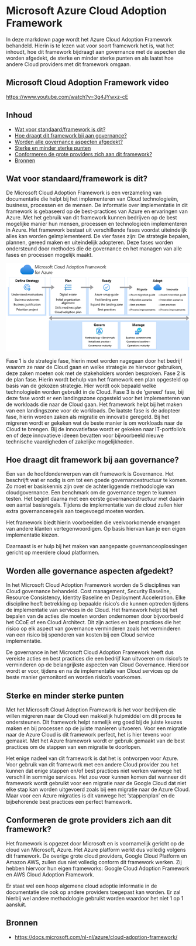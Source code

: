 # Microsoft Azure Cloud Adoption Framework

In deze markdown page wordt het Azure Cloud Adoption Framework behandeld. Hierin is te lezen wat voor soort framework het is, wat het inhoudt, hoe dit framework bijdraagt aan governance met de aspecten die worden afgedekt, de sterke en minder sterke punten en als laatst hoe andere Cloud providers met dit framework omgaan.

## Microsoft Cloud Adoption Framework video

https://www.youtube.com/watch?v=3g4JYwxz-cE

## Inhoud

* [Wat voor standaard/framework is dit?](standaard-framework)
* [Hoe draagt dit framework bij aan governance?](bijdrage)
* [Worden alle governance aspecten afgedekt?](aspecten)
* [Sterke en minder sterke punten](sterkepunten)
* [Conformeren de grote providers zich aan dit framework?](providers)
* [Bronnen](bronnen)


## <a name="standaard-framework"></a>Wat voor standaard/framework is dit?

De Microsoft Cloud Adoption Framework is een verzameling van documentatie die helpt bij het implementeren van Cloud technologieën, business, processen en de mensen. De informatie over implementatie in dit framework is gebaseerd op de best-practices van Azure en ervaringen van Azure. Met het gebruik van dit framework kunnen bedrijven op de best mogelijke manier hun mensen, processen en technologieën implementeren in Azure.
Het framework bestaat uit verschillende fases voordat uiteindelijk alles kan worden geïmplementeerd. De vier fases zijn: De strategie bepalen, plannen, gereed maken en uiteindelijk adopteren. Deze fases worden ondersteund door methodes die de governance en het managen van alle fases en processen mogelijk maakt. 

![Afbeelding Fases](caf-overview-new.png)

Fase 1 is de strategie fase, hierin moet worden nagegaan door het bedrijf waarom ze naar de Cloud gaan en welke strategie ze hiervoor gebruiken, deze zaken moeten ook met de stakeholders worden besproken. Fase 2 is de plan fase. Hierin wordt behulp van het framework een plan opgesteld op basis van de gekozen strategie. Hier wordt ook bepaald welke technologieën worden gebruikt in de Cloud.
Fase 3 is de ‘gereed’ fase, bij deze fase wordt er een landingszone opgesteld voor het implementeren van de workloads die naar de Cloud gaan. Het framework helpt bij het maken van een landingszone voor de workloads. De laatste fase is de adopteer fase, hierin worden zaken als migratie en innovatie geregeld. Bij het migreren wordt er gekeken wat de beste manier is om workloads naar de Cloud te brengen. Bij de innovatiefase wordt er gekeken naar IT-portfolio’s en of deze innovatieve ideeen bevatten voor bijvoorbeeld nieuwe technische vaardigheden of zakelijke mogelijkheden. 


## <a name="bijdrage"></a>Hoe draagt dit framework bij aan governance?

Een van de hoofdonderwerpen van dit framework is Governance. Het beschrijft wat er nodig is om tot een goede governancestructuur te komen. Zo moet er basiskennis zijn over de achterliggende methodologie van cloudgovernance. Een benchmark om de governance tegen te kunnen testen. Het begint daarna met een eerste governancestructuur met daarin een aantal basisregels. Tijdens de implementatie van de cloud zullen hier extra governanceregels aan toegevoegd moeten worden.

Het framework biedt hierin voorbeelden die veelvoorkomende ervangen van andere klanten vertegenwoordigen. Op basis hiervan kan je een eigen implementatie kiezen.

Daarnaast is er hulp bij het maken van aangepaste governanceoplossingen gericht op meerdere cloud platformen.

## <a name="aspecten"></a>Worden alle governance aspecten afgedekt?
In het Microsoft Cloud Adoption Framework worden de 5 disciplines van Cloud governance behandeld. Cost management, Security Baseline, Resource Consistency, Identity Baseline en Deployment Acceleration. Elke discipline heeft betrekking op bepaalde risico’s die kunnen optreden tijdens de implementatie van services in de Cloud. Het framework helpt bij het bepalen van de acties die moeten worden ondernomen door bijvoorbeeld het CCoE of een Cloud Architect. Dit zijn acties en best practices die het risico op elk aspect van governance verminderen zoals het verminderen van een risico bij spenderen van kosten bij een Cloud service implementatie.

De governance in het Microsoft Cloud Adoption Framework heeft dus vereiste acties en best practices die een bedrijf kan uitvoeren om risico’s te verminderen op de belangrijkste aspecten van Cloud Governance. Hierdoor wordt er voor, tijdens en na de implementatie van Cloud services op de beste manier gemonitord en worden risico’s voorkomen.

## <a name="sterkepunten"></a>Sterke en minder sterke punten

Met het Microsoft Cloud Adoption Framework is het voor bedrijven die willen migreren naar de Cloud een makkelijk hulpmiddel om dit proces te ondersteunen. Dit framework helpt namelijk erg goed bij de juiste keuzes maken en bij processen op de juiste manieren uitvoeren. Voor een migratie naar de Azure Cloud is dit framework perfect, het is hier tevens voor gemaakt. Met het Azure framework wordt er gebruik gemaakt van de best practices om de stappen van een migratie te doorlopen. 

Het enige nadeel van dit framework is dat het is ontworpen voor Azure. Voor gebruik van dit framework met een andere Cloud provider zou het kunnen dat enige stappen en/of best practices niet werken vanwege het verschil in sommige services. Het zou voor kunnen komen dat wanneer dit framework wordt gebruikt voor een migratie naar de Google Cloud dat niet elke stap kan worden uitgevoerd zoals bij een migratie naar de Azure Cloud. Maar voor een Azure migraties is dit vanwege het ‘stappenplan’ en de bijbehorende best practices een perfect framework.

## <a name="providers"></a>Conformeren de grote providers zich aan dit framework?

Het framework is opgezet door Microsoft en is voornamelijk gericht op de cloud van Microsoft, Azure. Het Azure platform werkt dus volledig volgens dit framework. De overige grote cloud providers, Google Cloud Platform en Amazon AWS, zullen dus niet volledig conform dit framework werken. Zij hebben hiervoor hun eigen frameworks: Google Cloud Adoption Framework en AWS Cloud Adoption Framework.

Er staat wel een hoop algemene cloud adoptie informatie in de documentatie die ook op andere providers toegepast kan worden. Er zal hierbij wel andere methodologie gebruikt worden waardoor het niet 1 op 1 aansluit.

## <a name="bronnen"></a>Bronnen
* https://docs.microsoft.com/nl-nl/azure/cloud-adoption-framework/
